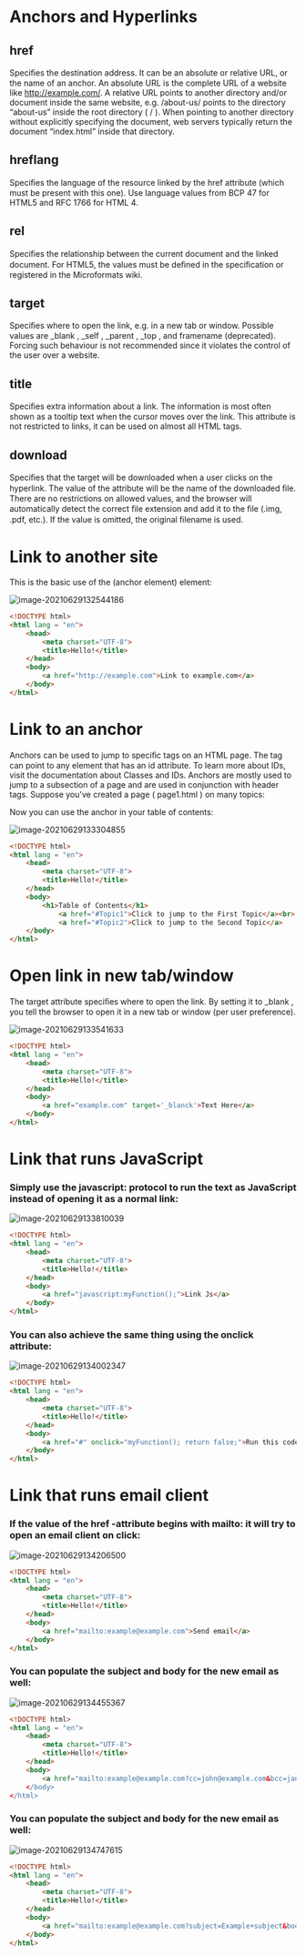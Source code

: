# Anchors and Hyperlinks 

## href

Speciﬁes the destination address. It can be an absolute or relative URL, or the name of an anchor. An
absolute URL is the complete URL of a website like http://example.com/. A relative URL points to
another directory and/or document inside the same website, e.g. /about-us/ points to the directory
“about-us” inside the root directory ( / ). When pointing to another directory without explicitly specifying
the document, web servers typically return the document “index.html” inside that directory.

## hreflang 

Speciﬁes the language of the resource linked by the href attribute (which must be present with this
one). Use language values from BCP 47 for HTML5 and RFC 1766 for HTML 4.

## rel

Speciﬁes the relationship between the current document and the linked document. For HTML5, the
values must be deﬁned in the speciﬁcation or registered in the Microformats wiki.

## target

Speciﬁes where to open the link, e.g. in a new tab or window. Possible values are _blank , _self ,
_parent , _top , and framename (deprecated). Forcing such behaviour is not recommended since it
violates the control of the user over a website.

## title

Speciﬁes extra information about a link. The information is most often shown as a tooltip text when
the cursor moves over the link. This attribute is not restricted to links, it can be used on almost all
HTML tags.

## download

Speciﬁes that the target will be downloaded when a user clicks on the hyperlink. The value of the
attribute will be the name of the downloaded ﬁle. There are no restrictions on allowed values, and the
browser will automatically detect the correct ﬁle extension and add it to the ﬁle (.img, .pdf, etc.). If the
value is omitted, the original ﬁlename is used.

# Link to another site

This is the basic use of the <a> (anchor element) element:

![image-20210629132544186](/home/aidyn/snap/typora/39/.config/Typora/typora-user-images/image-20210629132544186.png)

```html
<!DOCTYPE html>
<html lang = "en">
    <head>
        <meta charset="UTF-8">
        <title>Hello!</title>
    </head>
    <body>
        <a href="http://example.com">Link to example.com</a>
    </body>
</html>	
```

# Link to an anchor

Anchors can be used to jump to speciﬁc tags on an HTML page. The <a> tag can point to any element that has an id
attribute. To learn more about IDs, visit the documentation about Classes and IDs. Anchors are mostly used to jump
to a subsection of a page and are used in conjunction with header tags.
Suppose you've created a page ( page1.html ) on many topics:

Now you can use the anchor in your table of contents:

![image-20210629133304855](/home/aidyn/snap/typora/39/.config/Typora/typora-user-images/image-20210629133304855.png)

```html
<!DOCTYPE html>
<html lang = "en">
    <head>
        <meta charset="UTF-8">
        <title>Hello!</title>
    </head>
    <body>
        <h1>Table of Contents</h1>
            <a href="#Topic1">Click to jump to the First Topic</a><br>
            <a href="#Topic2">Click to jump to the Second Topic</a>
    </body>
</html>
```

# Open link in new tab/window

The target attribute speciﬁes where to open the link. By setting it to _blank , you tell the browser to open it in a
new tab or window (per user preference).

![image-20210629133541633](/home/aidyn/snap/typora/39/.config/Typora/typora-user-images/image-20210629133541633.png)

```html
<!DOCTYPE html>
<html lang = "en">
    <head>
        <meta charset="UTF-8">
        <title>Hello!</title>
    </head>
    <body>
        <a href="example.com" target='_blanck'>Text Here</a>
    </body>
</html>
```

# Link that runs JavaScript

### Simply use the javascript: protocol to run the text as JavaScript instead of opening it as a normal link:

![image-20210629133810039](/home/aidyn/snap/typora/39/.config/Typora/typora-user-images/image-20210629133810039.png)

```html
<!DOCTYPE html>
<html lang = "en">
    <head>
        <meta charset="UTF-8">
        <title>Hello!</title>
    </head>
    <body>
        <a href="javascript:myFunction();">Link Js</a>
    </body>
</html>
```

### You can also achieve the same thing using the onclick attribute:

![image-20210629134002347](/home/aidyn/snap/typora/39/.config/Typora/typora-user-images/image-20210629134002347.png)

```html
<!DOCTYPE html>
<html lang = "en">
    <head>
        <meta charset="UTF-8">
        <title>Hello!</title>
    </head>
    <body>
        <a href="#" onclick="myFunction(); return false;">Run this code</a>
    </body>
</html>
```

# Link that runs email client

### If the value of the href -attribute begins with mailto: it will try to open an email client on click:

![image-20210629134206500](/home/aidyn/snap/typora/39/.config/Typora/typora-user-images/image-20210629134206500.png)

```html
<!DOCTYPE html>
<html lang = "en">
    <head>
        <meta charset="UTF-8">
        <title>Hello!</title>
    </head>
    <body>
        <a href="mailto:example@example.com">Send email</a>
    </body>
</html>
```

### You can populate the subject and body for the new email as well:

![image-20210629134455367](/home/aidyn/snap/typora/39/.config/Typora/typora-user-images/image-20210629134455367.png)

```html
<!DOCTYPE html>
<html lang = "en">
    <head>
        <meta charset="UTF-8">
        <title>Hello!</title>
    </head>
    <body>
        <a href="mailto:example@example.com?cc=john@example.com&bcc=jane@example.comSend</a>
    </body>
</html>
```

### You can populate the subject and body for the new email as well:

![image-20210629134747615](/home/aidyn/snap/typora/39/.config/Typora/typora-user-images/image-20210629134747615.png)

```html
<!DOCTYPE html>
<html lang = "en">
    <head>
        <meta charset="UTF-8">
        <title>Hello!</title>
    </head>
    <body>
        <a href="mailto:example@example.com?subject=Example+subject&body=Message+text">Send email</a>
    </body>
</html>
```









